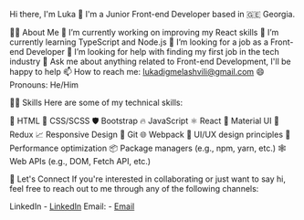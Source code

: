 Hi there, I'm Luka 👋
I'm a Junior Front-end Developer based in 🇬🇪 Georgia.

🧑‍💻 About Me
🔭 I’m currently working on improving my React skills
🌱 I’m currently learning TypeScript and Node.js
💼 I’m looking for a job as a Front-end Developer
🤔 I’m looking for help with finding my first job in the tech industry
💬 Ask me about anything related to Front-end Development, I'll be happy to help
📫 How to reach me: lukadigmelashvili@gmail.com
😄 Pronouns: He/Him


🧑‍💻 Skills
Here are some of my technical skills:

📝 HTML
🎨 CSS/SCSS
🛡️ Bootstrap
🔥 JavaScript
⚛️ React
💎 Material UI
🔄 Redux
📈 Responsive Design
🔨 Git
🌐 Webpack
📐 UI/UX design principles
🚀 Performance optimization
📦 Package managers (e.g., npm, yarn, etc.)
🕸️ Web APIs (e.g., DOM, Fetch API, etc.)


📱 Let's Connect
If you're interested in collaborating or just want to say hi, feel free to reach out to me through any of the following channels:

LinkedIn - [LinkedIn](https://www.linkedin.com/in/luka-digmelashvili/)
Email: - [Email](mailto:lukadigmelashvili@gmail.com)
